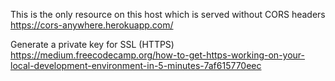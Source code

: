 This is the only resource on this host which is served without CORS headers
https://cors-anywhere.herokuapp.com/

Generate a private key for SSL (HTTPS)
https://medium.freecodecamp.org/how-to-get-https-working-on-your-local-development-environment-in-5-minutes-7af615770eec
